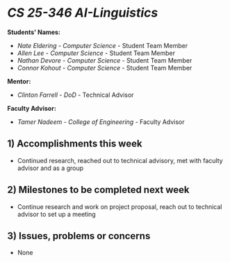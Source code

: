 # *CS 25-346 AI-Linguistics*

**Students' Names:**

- *Nate Eldering* - *Computer Science* - Student Team Member
- *Allen Lee*     - *Computer Science* - Student Team Member
- *Nathan Devore* - *Computer Science* - Student Team Member
- *Connor Kohout* - *Computer Science* - Student Team Member

**Mentor:**

- *Clinton Farrell*    - *DoD* - Technical Advisor

**Faculty Advisor:**

- *Tamer Nadeem* - *College of Engineering* - Faculty Advisor

## 1) Accomplishments this week ##
   - Continued research, reached out to technical advisory, met with faculty advisor and as a group

## 2) Milestones to be completed next week ##
   - Continue research and work on project proposal, reach out to technical advisor to set up a meeting 

## 3) Issues, problems or concerns ##
   - None